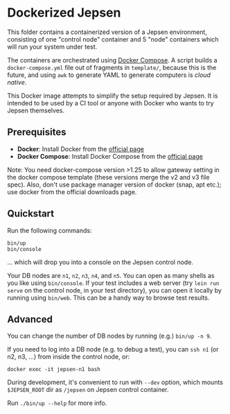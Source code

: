 # Dockerized Jepsen

This folder contains a containerized version of a Jepsen environment, consisting of one
"control node" container and 5 "node" containers which will run your system
under test.

The containers are orchestrated using [Docker
Compose](https://github.com/docker/compose). A script builds a
`docker-compose.yml` file out of fragments in `template/`, because this is the
future, and using `awk` to generate YAML to generate computers is *cloud
native*.

This Docker image attempts to simplify the setup required by Jepsen.
It is intended to be used by a CI tool or anyone with Docker who wants to try Jepsen themselves.

## Prerequisites

- **Docker**: Install Docker from the [official page](https://docs.docker.com/get-docker/)
- **Docker Compose**: Install Docker Compose from the [official page](https://docs.docker.com/compose/install/)

Note: You need docker-compose version >1.25 to allow gateway setting in the docker compose template (these versions merge the v2 and v3 file spec).
Also, don't use package manager version of docker (snap, apt etc.); use docker from the official downloads page.

## Quickstart

Run the following commands:

```
bin/up
bin/console
```

... which will drop you into a console on the Jepsen control node.

Your DB nodes are `n1`, `n2`, `n3`, `n4`, and `n5`. You can open as many shells
as you like using `bin/console`. If your test includes a web server (try `lein
run serve` on the control node, in your test directory), you can open it
locally by running using `bin/web`. This can be a handy way to browse test
results.

## Advanced

You can change the number of DB nodes by running (e.g.) `bin/up -n 9`.

If you need to log into a DB node (e.g. to debug a test), you can `ssh n1` (or n2, n3, ...) from inside the control node, or:

```
docker exec -it jepsen-n1 bash
```

During development, it's convenient to run with `--dev` option, which mounts `$JEPSEN_ROOT` dir as `/jepsen` on Jepsen control container.

Run `./bin/up --help` for more info.
